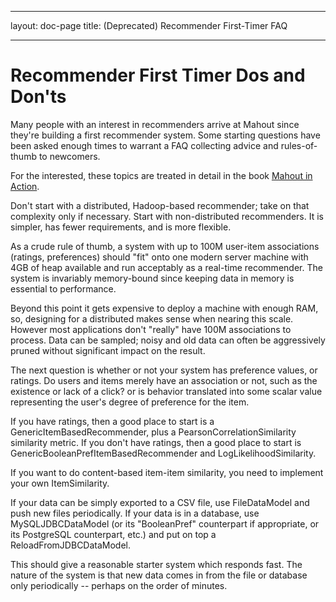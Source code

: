 <!--
 Licensed to the Apache Software Foundation (ASF) under one or more
 contributor license agreements.  See the NOTICE file distributed with
 this work for additional information regarding copyright ownership.
 The ASF licenses this file to You under the Apache License, Version 2.0
 (the "License"); you may not use this file except in compliance with
 the License.  You may obtain a copy of the License at

     http://www.apache.org/licenses/LICENSE-2.0

 Unless required by applicable law or agreed to in writing, software
 distributed under the License is distributed on an "AS IS" BASIS,
 WITHOUT WARRANTIES OR CONDITIONS OF ANY KIND, either express or implied.
 See the License for the specific language governing permissions and
 limitations under the License.
-->
---
layout: doc-page
title: (Deprecated)  Recommender First-Timer FAQ

    
---

# Recommender First Timer Dos and Don'ts

Many people with an interest in recommenders arrive at Mahout since they're
building a first recommender system. Some starting questions have been
asked enough times to warrant a FAQ collecting advice and rules-of-thumb to
newcomers.

For the interested, these topics are treated in detail in the book [Mahout in Action](http://manning.com/owen/).

Don't start with a distributed, Hadoop-based recommender; take on that
complexity only if necessary. Start with non-distributed recommenders. It
is simpler, has fewer requirements, and is more flexible. 

As a crude rule of thumb, a system with up to 100M user-item associations
(ratings, preferences) should "fit" onto one modern server machine with 4GB
of heap available and run acceptably as a real-time recommender. The system
is invariably memory-bound since keeping data in memory is essential to
performance.

Beyond this point it gets expensive to deploy a machine with enough RAM,
so, designing for a distributed makes sense when nearing this scale.
However most applications don't "really" have 100M associations to process.
Data can be sampled; noisy and old data can often be aggressively pruned
without significant impact on the result.

The next question is whether or not your system has preference values, or
ratings. Do users and items merely have an association or not, such as the
existence or lack of a click? or is behavior translated into some scalar
value representing the user's degree of preference for the item.

If you have ratings, then a good place to start is a
GenericItemBasedRecommender, plus a PearsonCorrelationSimilarity similarity
metric. If you don't have ratings, then a good place to start is
GenericBooleanPrefItemBasedRecommender and LogLikelihoodSimilarity.

If you want to do content-based item-item similarity, you need to implement
your own ItemSimilarity.

If your data can be simply exported to a CSV file, use FileDataModel and
push new files periodically.
If your data is in a database, use MySQLJDBCDataModel (or its "BooleanPref"
counterpart if appropriate, or its PostgreSQL counterpart, etc.) and put on
top a ReloadFromJDBCDataModel.

This should give a reasonable starter system which responds fast. The
nature of the system is that new data comes in from the file or database
only periodically -- perhaps on the order of minutes. 